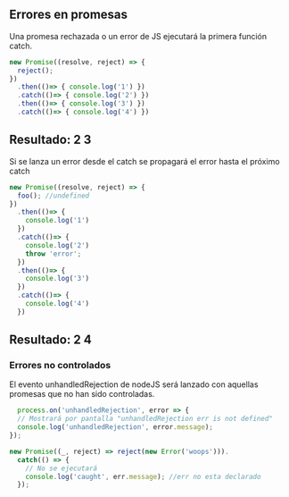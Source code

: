 ## Errores en promesas
Una promesa rechazada o un error de JS ejecutará la primera función catch.

````javascript
new Promise((resolve, reject) => {
  reject();
})
  .then(()=> { console.log('1') })
  .catch(()=> { console.log('2') })
  .then(()=> { console.log('3') })
  .catch(()=> { console.log('4') })
````
Resultado:
  2
  3
--
Si se lanza un error desde el catch se propagará el error hasta el próximo catch

````javascript
new Promise((resolve, reject) => {
  foo(); //undefined
})
  .then(()=> {
    console.log('1')
  })
  .catch(()=> {
    console.log('2')
    throw 'error';
  })
  .then(()=> {
    console.log('3')
  })
  .catch(()=> {
    console.log('4')
  })
````
Resultado:
  2
  4
--
### Errores no controlados

El evento unhandledRejection de nodeJS será lanzado con aquellas promesas que no han sido controladas.

````javascript
  process.on('unhandledRejection', error => {
  // Mostrará por pantalla "unhandledRejection err is not defined"
  console.log('unhandledRejection', error.message);
});

new Promise((_, reject) => reject(new Error('woops'))).
  catch(() => {
    // No se ejecutará
    console.log('caught', err.message); //err no esta declarado
  });

````
